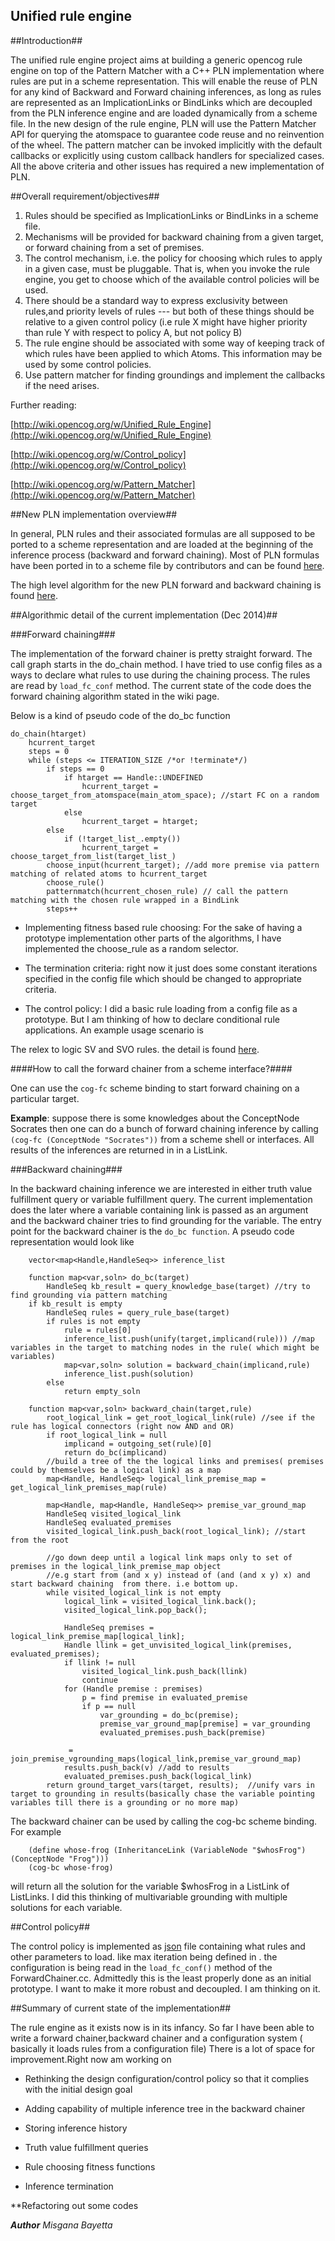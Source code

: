 Unified rule engine
-------------------

##Introduction##

   The unified rule engine project aims at building a generic opencog rule engine on top of the Pattern Matcher with a C++ PLN
 implementation where rules are put in a scheme representation. This will enable the reuse of PLN for any kind of Backward
 and Forward chaining inferences, as long as rules are represented as an ImplicationLinks or BindLinks which are decoupled  from 
 the PLN inference engine and are loaded dynamically from a scheme file.  In the new design of the rule engine, PLN will use the Pattern Matcher API
 for querying the atomspace to guarantee code reuse and no reinvention of the wheel.  The pattern matcher can be invoked implicitly with the default
 callbacks or explicitly using custom callback handlers for specialized cases.  All the above criteria and other issues has required a new implementation of PLN. 

##Overall requirement/objectives##
  
  1. Rules should be specified as ImplicationLinks or BindLinks in a scheme file.
  2. Mechanisms will be provided for backward chaining from a given target, or forward chaining from a set of premises.
  3. The control mechanism, i.e. the policy for choosing which rules to apply in a given case,
   must be pluggable. That is, when you invoke the rule engine, you get to choose which of the
   available control policies will be used. 
  4. There should be a standard way to express exclusivity between rules,and priority levels of rules --- but both of
   these things should be relative to a given control policy (i.e rule X might have higher priority than rule Y with 
   respect to policy A, but not policy B)
  5. The rule engine should be associated with some way of keeping track of which rules have been applied to which Atoms.
    This information may be used by some control policies.
  6. Use pattern matcher for finding groundings and implement the callbacks if the need arises.
    
  Further reading:
  
  [http://wiki.opencog.org/w/Unified_Rule_Engine](http://wiki.opencog.org/w/Unified_Rule_Engine)
  
  [http://wiki.opencog.org/w/Control_policy](http://wiki.opencog.org/w/Control_policy)
  
  [http://wiki.opencog.org/w/Pattern_Matcher](http://wiki.opencog.org/w/Pattern_Matcher)
   
##New PLN implementation overview##
 
  In general, PLN rules and their associated formulas are all supposed to be ported to a scheme representation and are loaded at 
  the beginning of the inference process (backward and forward chaining). Most of PLN formulas have been ported
in to a scheme file by contributors and can be found [here](https://github.com/opencog/opencog/tree/master/opencog/reasoning/RuleEngine/rules).

  The high level algorithm for the new PLN forward and backward chaining is found [here](http://wiki.opencog.org/w/New_PLN_Chainer_Design).
  
##Algorithmic detail of the current implementation (Dec 2014)##
  
###Forward chaining###

The implementation of the forward chainer is pretty straight forward.  The call graph starts in
the do_chain method.  I have tried to use config files as a ways to declare what rules to use during the chaining process. The rules are read
by `load_fc_conf` method. The current state of the code does the forward chaining algorithm stated in the wiki page.
 
Below is a kind of pseudo code of the do_bc function

	do_chain(htarget)
		hcurrent_target	
		steps = 0
		while (steps <= ITERATION_SIZE /*or !terminate*/) 
			if steps == 0
				if htarget == Handle::UNDEFINED
					hcurrent_target = choose_target_from_atomspace(main_atom_space); //start FC on a random target
				else
					hcurrent_target = htarget;
	    	else 
				if (!target_list_.empty())
					hcurrent_target = choose_target_from_list(target_list_)
			choose_input(hcurrent_target); //add more premise via pattern matching of related atoms to hcurrent_target
			choose_rule()
			patternmatch(hcurrent_chosen_rule) // call the pattern matching with the chosen rule wrapped in a BindLink
			steps++
	
 * Implementing fitness based rule choosing: For the sake of having a prototype implementation other parts of the algorithms, I have implemented the choose_rule as a random selector. 
 
 * The termination criteria: right now it just does some constant iterations specified in the config file which should be changed to appropriate criteria. 
 
 * The control policy: I did a basic rule loading from a config file as a prototype. But I am thinking of how to declare conditional rule applications. An example usage scenario is
 
 The relex to logic SV and SVO rules. the detail is found [here](http://wiki.opencog.org/w/RelEx2Logic_Rules#Suggested_Rule_File_Format).

####How to call the forward chainer from a scheme interface?####

One can use the `cog-fc` scheme binding to start forward chaining on a particular target.

**Example**: suppose there is some knowledges about the ConceptNode Socrates then one can do a bunch of forward chaining inference
by calling `(cog-fc (ConceptNode "Socrates"))` from a scheme shell or interfaces. All results of the inferences are returned in 
in a ListLink.

###Backward chaining###

In the backward chaining inference we are interested in either truth value fulfillment query or variable fulfillment query.  The current implementation does
the later where a variable containing link is passed as an argument and the backward chainer tries to find grounding for the variable.  The entry point 
for the backward chainer is the `do_bc function`. A pseudo code representation would look like
 
 		vector<map<Handle,HandleSeq>> inference_list
 		
 		function map<var,soln> do_bc(target) 
    		HandleSeq kb_result = query_knowledge_base(target) //try to find grounding via pattern matching
    	if kb_result is empty
    		HandleSeq rules = query_rule_base(target)
    		if rules is not empty
    			rule = rules[0]
    			inference_list.push(unify(target,implicand(rule))) //map variables in the target to matching nodes in the rule( which might be variables)
    			map<var,soln> solution = backward_chain(implicand,rule)
				inference_list.push(solution)
    		else
    			return empty_soln
    	
    	function map<var,soln> backward_chain(target,rule)
    		root_logical_link = get_root_logical_link(rule) //see if the rule has logical connectors (right now AND and OR)
    		if root_logical_link = null
    			implicand = outgoing_set(rule)[0] 
    			return do_bc(implicand)
    		//build a tree of the the logical links and premises( premises could by themselves be a logical link) as a map	
    		map<Handle, HandleSeq> logical_link_premise_map = get_logical_link_premises_map(rule)
			
			map<Handle, map<Handle, HandleSeq>> premise_var_ground_map
			HandleSeq visited_logical_link
			HandleSeq evaluated_premises
			visited_logical_link.push_back(root_logical_link); //start from the root

			//go down deep until a logical link maps only to set of premises in the logical_link_premise_map object
			//e.g start from (and x y) instead of (and (and x y) x) and start backward chaining  from there. i.e bottom up.
			while visited_logical_link is not empty
				logical_link = visited_logical_link.back();
				visited_logical_link.pop_back();

				HandleSeq premises = logical_link_premise_map[logical_link];
				Handle llink = get_unvisited_logical_link(premises, evaluated_premises);
				if llink != null
					visited_logical_link.push_back(llink)
					continue
				for (Handle premise : premises) 
					p = find premise in evaluated_premise
					if p == null 
						var_grounding = do_bc(premise);
						premise_var_ground_map[premise] = var_grounding
						evaluated_premises.push_back(premise)	
		
				 = join_premise_vgrounding_maps(logical_link,premise_var_ground_map)
				results.push_back(v) //add to results
				evaluated_premises.push_back(logical_link)
			return ground_target_vars(target, results);  //unify vars in target to grounding in results(basically chase the variable pointing variables till there is a grounding or no more map)    		    		
    	 
  The backward chainer can be used by calling the cog-bc scheme binding.  For example
  
  		(define whose-frog (InheritanceLink (VariableNode "$whosFrog")(ConceptNode "Frog"))) 
  		(cog-bc whose-frog)
  		
  will return all the solution for the variable $whosFrog in a ListLink of ListLinks. I did this thinking of multivariable grounding with multiple solutions for each variable.

##Control policy##

The control policy is implemented as [json](https://github.com/opencog/opencog/blob/master/opencog/reasoning/RuleEngine/default_cpolicy.json) file containing what rules and other parameters to load. like max iteration being defined in .
the configuration is being read in the `load_fc_conf()` method of the ForwardChainer.cc.  Admittedly  this is the least properly done as an initial prototype.  I want to make it more robust and decoupled.  I am thinking on it.

##Summary of current state of the implementation##

The rule engine as it exists now is in its infancy. So far I have been able to write a forward chainer,backward chainer and a configuration system ( basically it loads rules from a configuration file)
There is a lot of space for improvement.Right now am working on

* Rethinking the design configuration/control policy so that it complies with the initial design goal

* Adding capability of multiple inference tree in the backward chainer

* Storing inference history

* Truth value fulfillment queries

* Rule choosing fitness functions

* Inference termination 

**Refactoring out some codes





***Author*** *Misgana Bayetta*
